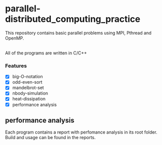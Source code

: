 # parallel-distributed_computing_practice

This repository contains basic parallel problems using MPI, Pthread and OpenMP.<br /><br />

All of the programs are written in C/C++

### Features
- [x] big-O-notation
- [x] odd-even-sort
- [x] mandelbrot-set
- [x] nbody-simulation
- [x] heat-dissipation
- [x] performance analysis

## performance analysis
Each program contains a report with perfomance analysis in its root folder.<br />
Build and usage can be found in the reports.

